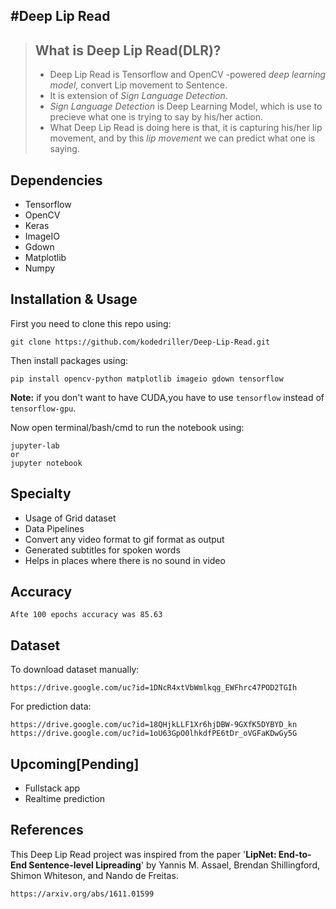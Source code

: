 #Deep Lip Read
---

>## What is Deep Lip Read(DLR)?
>- Deep Lip Read is Tensorflow and OpenCV -powered *deep learning model*, convert Lip movement to Sentence.
>- It is extension of *Sign Language Detection*.
>- *Sign Language Detection* is Deep Learning Model, which is use to precieve what one is trying to say by his/her action.
>- What Deep Lip Read is doing here is that, it is capturing his/her lip movement, and by this *lip movement* we can predict what one is saying. 

## Dependencies
- Tensorflow
- OpenCV
- Keras
- ImageIO
- Gdown
- Matplotlib
- Numpy


## Installation & Usage
First you need to clone this repo using:
```
git clone https://github.com/kodedriller/Deep-Lip-Read.git
```
Then install packages using:
```
pip install opencv-python matplotlib imageio gdown tensorflow
```
**Note:** if you don't want to have CUDA,you have to use ``tensorflow`` instead of ``tensorflow-gpu``.

Now open terminal/bash/cmd to run the notebook using:
```
jupyter-lab
or
jupyter notebook
```

## Specialty
- Usage of Grid dataset
- Data Pipelines
- Convert any video format to gif format as output
- Generated subtitles for spoken words
- Helps in places where there is no sound in video

## Accuracy
```
Afte 100 epochs accuracy was 85.63
```

## Dataset
To download dataset manually:
```
https://drive.google.com/uc?id=1DNcR4xtVbWmlkqg_EWFhrc47POD2TGIh
```
For prediction data:
```
https://drive.google.com/uc?id=18QHjkLLF1Xr6hjDBW-9GXfK5DYBYD_kn
https://drive.google.com/uc?id=1oU63GpO0lhkdfPE6tDr_oVGFaKDwGy5G
```
## Upcoming[Pending]
- Fullstack app
- Realtime prediction

## References
This Deep Lip Read project was inspired from the paper '**LipNet: End-to-End Sentence-level Lipreading**' by Yannis M. Assael, Brendan Shillingford, Shimon Whiteson, and Nando de Freitas.

```
https://arxiv.org/abs/1611.01599
```